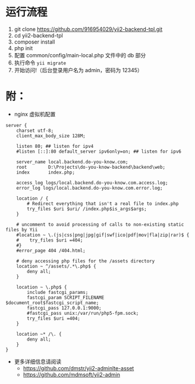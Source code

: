 # 运行流程
1. git clone https://github.com/916954029/yii2-backend-tpl.git
2. cd yii2-backend-tpl
3. composer install
4. php init
5. 配置 common/config/main-local.php 文件中的 db 部分
6. 执行命令 ```yii migrate```
7. 开始访问!（后台登录用户名为 admin，密码为 12345）

# 附：

* nginx 虚拟机配置
```
server {
	charset utf-8;
	client_max_body_size 128M;

	listen 80; ## listen for ipv4
	#listen [::]:80 default_server ipv6only=on; ## listen for ipv6

	server_name local.backend.do-you-know.com;
	root        D:\Projects\do-you-know-backend\backend\web;
	index       index.php;

	access_log logs/local.backend.do-you-know.com.access.log;
	error_log logs/local.backend.do-you-know.com.error.log;

	location / {
		# Redirect everything that isn't a real file to index.php
		try_files $uri $uri/ /index.php$is_args$args;
	}

	# uncomment to avoid processing of calls to non-existing static files by Yii
	#location ~ \.(js|css|png|jpg|gif|swf|ico|pdf|mov|fla|zip|rar)$ {
	#    try_files $uri =404;
	#}
	#error_page 404 /404.html;

	# deny accessing php files for the /assets directory
	location ~ ^/assets/.*\.php$ {
		deny all;
	}

	location ~ \.php$ {
		include fastcgi_params;
		fastcgi_param SCRIPT_FILENAME $document_root$fastcgi_script_name;
		fastcgi_pass 127.0.0.1:9000;
		#fastcgi_pass unix:/var/run/php5-fpm.sock;
		try_files $uri =404;
	}

	location ~* /\. {
		deny all;
	}
}
```

* 更多详细信息请阅读
    - https://github.com/dmstr/yii2-adminlte-asset
    - https://github.com/mdmsoft/yii2-admin
